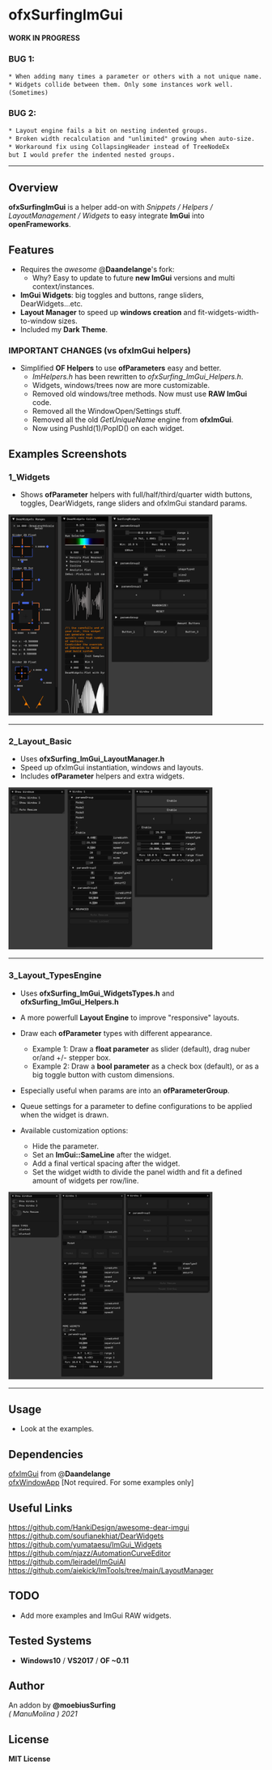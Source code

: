 ofxSurfingImGui
=============================

#### WORK IN PROGRESS
### **BUG 1**:  
    * When adding many times a parameter or others with a not unique name.  
    * Widgets collide between them. Only some instances work well. (Sometimes)  
### **BUG 2**:  
    * Layout engine fails a bit on nesting indented groups.  
    * Broken width recalculation and "unlimited" growing when auto-size.  
    * Workaround fix using CollapsingHeader instead of TreeNodeEx  
	but I would prefer the indented nested groups.

---------------------------------------------------------

## Overview
**ofxSurfingImGui** is a helper add-on with _Snippets / Helpers / LayoutManagement / Widgets_ to easy integrate **ImGui** into **openFrameworks**.

## Features 
* Requires the _awesome_ @**Daandelange**'s fork: 
    - Why? Easy to update to future **new ImGui** versions and multi context/instances.
* **ImGui Widgets**: big toggles and buttons, range sliders, DearWidgets...etc.
* **Layout Manager** to speed up **windows creation** and fit-widgets-width-to-window sizes.
* Included my **Dark Theme**.

### IMPORTANT CHANGES (vs ofxImGui helpers)  
- Simplified **OF Helpers** to use **ofParameters** easy and better. 
    * _ImHelpers.h_ has been rewritten to _ofxSurfing_ImGui_Helpers.h_.
    * Widgets, windows/trees now are more customizable. 
    * Removed old windows/tree methods. Now must use **RAW ImGui** code.
    * Removed all the WindowOpen/Settings stuff.
    * Removed all the old _GetUniqueName_ engine from **ofxImGui**. 
    * Now using PushId(1)/PopID() on each widget.

## Examples Screenshots

### 1_Widgets
* Shows **ofParameter** helpers with full/half/third/quarter width buttons, toggles, DearWidgets, range sliders and ofxImGui standard params.  

<!-- ![image](/docs/Capture1.PNG?raw=true "image")   -->
<img src="docs/Capture1.PNG" width="80%" height="80%">

---------------------------------------------------------

### 2_Layout_Basic
* Uses **ofxSurfing_ImGui_LayoutManager.h**  
* Speed up ofxImGui instantiation, windows and layouts. 
* Includes **ofParameter** helpers and extra widgets.  

<!-- ![image](/docs/Capture2.PNG?raw=true "image")   -->
<img src="docs/Capture2.PNG" width="80%" height="80%">

---------------------------------------------------------

### 3_Layout_TypesEngine
* Uses **ofxSurfing_ImGui_WidgetsTypes.h** and **ofxSurfing_ImGui_Helpers.h**
* A more powerfull **Layout Engine** to improve "responsive" layouts.
* Draw each **ofParameter** types with different appearance.
    * Example 1: Draw a **float parameter** as slider (default), drag nuber or/and +/- stepper box.
    * Example 2: Draw a **bool parameter** as a check box (default), or as a big toggle button with custom dimensions.
* Especially useful when params are into an **ofParameterGroup**.

* Queue settings for a parameter to define configurations to be applied when the widget is drawn. 
* Available customization options:
    * Hide the parameter.
    * Set an **ImGui::SameLine** after the widget.
    * Add a final vertical spacing after the widget.
    * Set the widget width to divide the panel width and fit a defined amount of widgets per row/line.

<!-- ![image](/docs/Capture4.PNG?raw=true "image")   -->
<img src="docs/Capture4.PNG" width="80%" height="80%">

---------------------------------------------------------

## Usage
* Look at the examples.

## Dependencies
[ofxImGui](https://github.com/Daandelange/ofxImGui/tree/ofParameters-Helpers-Test) from @**Daandelange**  
[ofxWindowApp](https://github.com/moebiussurfing/ofxWindowApp) [Not required. For some examples only]  

## Useful Links
https://github.com/HankiDesign/awesome-dear-imgui  
https://github.com/soufianekhiat/DearWidgets  
https://github.com/yumataesu/ImGui_Widgets  
https://github.com/njazz/AutomationCurveEditor  
https://github.com/leiradel/ImGuiAl  
https://github.com/aiekick/ImTools/tree/main/LayoutManager  

## TODO
* Add more examples and ImGui RAW widgets.

## Tested Systems
- **Windows10** / **VS2017** / **OF ~0.11**

## Author
An addon by **@moebiusSurfing**  
*( ManuMolina ) 2021*  

## License
**MIT License**
